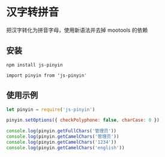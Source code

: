 <!--
 * @Descripttion: ----描述----
 * @version: 1.0
 * @Author: 张鹏
 * @Date: 2022-07-08 15:48:09
 * @LastEditors: 张鹏
 * @LastEditTime: 2022-07-08 15:49:48
-->

# 汉字转拼音

把汉字转化为拼音字母，使用新语法并去掉 mootools 的依赖

## 安装

```base
npm install js-pinyin

import pinyin from 'js-pinyin'
```

## 使用示例

```js
let pinyin = require('js-pinyin')

pinyin.setOptions({ checkPolyphone: false, charCase: 0 })

console.log(pinyin.getFullChars('管理员'))
console.log(pinyin.getCamelChars('管理员'))
console.log(pinyin.getCamelChars('1234'))
console.log(pinyin.getCamelChars('english'))
```
